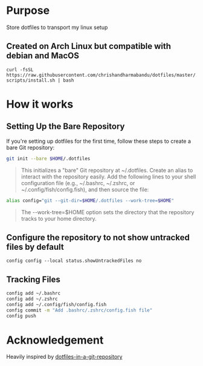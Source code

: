 # Purpose
Store dotfiles to transport my linux setup

## Created on Arch Linux but compatible with debian and MacOS
```
curl -fsSL https://raw.githubusercontent.com/chrishandharmabandu/dotfiles/master/.config/bootstrap-scripts/install.sh | bash
```
# How it works
## Setting Up the Bare Repository

If you're setting up dotfiles for the first time, follow these steps to create a bare Git repository:

```Bash
git init --bare $HOME/.dotfiles
```
> This initializes a "bare" Git repository at ~/.dotfiles.
> Create an alias to interact with the repository easily. Add the following lines to your shell configuration file (e.g., ~/.bashrc, ~/.zshrc, or ~/.config/fish/config.fish), and then source the file:

```Bash
alias config="git --git-dir=$HOME/.dotfiles --work-tree=$HOME"
```
> The --work-tree=$HOME option sets the directory that the repository tracks to your home directory.

## Configure the repository to not show untracked files by default
`config config --local status.showUntrackedFiles no`

## Tracking Files
```bash
config add ~/.bashrc
config add ~/.zshrc
config add ~/.config/fish/config.fish
config commit -m "Add .bashrc/.zshrc/config.fish file"
config push
```
# Acknowledgement
Heavily inspired by [dotfiles-in-a-git-repository](https://mjones44.medium.com/storing-dotfiles-in-a-git-repository-53f765c0005d)


